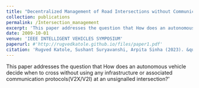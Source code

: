 ```yaml
---
title: "Decentralized Management of Road Intersections without Communication"
collection: publications
permalink: /Intersection_management
excerpt: 'This paper addresses the question that How does an autonomous vehicle decide when to cross without using any infrastructure or associated communication protocols(V2X/V2I) at an unsignalled intersection?'
date: 2009-10-01
venue: 'IEEE INTELLIGENT VEHICLES SYMPOSIUM'
paperurl: #'http://rugvedkatole.github.io/files/paper1.pdf'
citation: 'Rugved Katole, Sushant Suryavanshi, Arpita Sinha (2023). &quot;Decentralized Management of Road Intersections without Communication.&quot; <i>IEEE INTELLIGENT VEHICLES SYMPOSIUM</i>. 1(1).'
---
```

This paper addresses the question that How does an autonomous vehicle decide when to cross without using any infrastructure or associated communication protocols(V2X/V2I) at an unsignalled intersection?'

<!-- [Download paper here](http://academicpages.github.io/files/paper1.pdf) -->

<!-- Recommended citation: Your Name, You. (2009). "Paper Title Number 1." <i>Journal 1</i>. 1(1). -->
